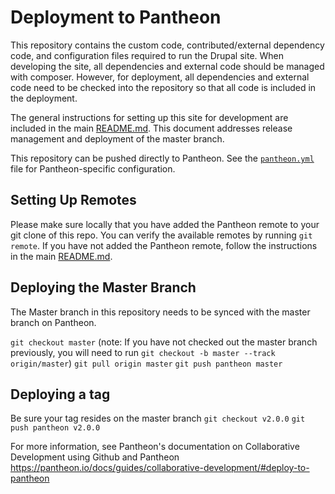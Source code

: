 # Deployment to Pantheon

This repository contains the custom code, contributed/external dependency code, and configuration files required to run the Drupal site. When developing the site, all dependencies and external code should be managed with composer. However, for deployment, all dependencies and external code need to be checked into the repository so that all code is included in the deployment.

The general instructions for setting up this site for development are included in the main [README.md](../README.md). This document addresses release management and deployment of the master branch.

This repository can be pushed directly to Pantheon. See the [`pantheon.yml`](../pantheon.yml) file for Pantheon-specific configuration.

## Setting Up Remotes

Please make sure locally that you have added the Pantheon remote to your git clone of this repo. You can verify the available remotes by running `git remote`. If you have not added the Pantheon remote, follow the instructions in the main [README.md](../README.md).

## Deploying the Master Branch

The Master branch in this repository needs to be synced with the master branch on Pantheon.

`git checkout master` (note: If you have not checked out the master branch previously, you will need to run `git checkout -b master --track origin/master`)
`git pull origin master`
`git push pantheon master`

## Deploying a tag

Be sure your tag resides on the master branch
`git checkout v2.0.0`
`git push pantheon v2.0.0`



For more information, see Pantheon's documentation on Collaborative Development using Github and Pantheon https://pantheon.io/docs/guides/collaborative-development/#deploy-to-pantheon




